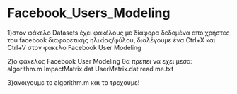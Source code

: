 # Facebook_Users_Modeling                                                            

1)στον φάκελο Datasets έχει φακέλους με δίαφορα δεδομένα απο χρήστες του facebook διαφορετικής ηλικίας/φύλου, διαλέγουμε ένα Ctrl+X και Ctrl+V στον φακελο Facebook User Modeling  

2)o φάκελος Facebook User Modeling θα πρεπει να εχει μεσα:                
algorithm.m
ImpactMatrix.dat
UserMatrix.dat
read me.txt

3)ανοιγουμε το algorithm.m και το τρεχουμε!




  
  
                            

  
   
   














































